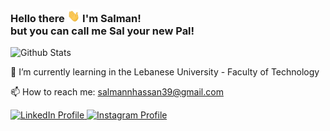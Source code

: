 ### Hello there <img src="./hello.gif" height="20px"> I'm Salman!<br/>but you can call me Sal your new Pal!

![Github Stats](https://github-readme-stats.vercel.app/api?username=MrPancakes39&count_private=true&show_icons=true&include_all_commits=true)

🌱 I’m currently learning in the Lebanese University - Faculty of Technology

📫 How to reach me: [salmannhassan39@gmail.com](mailto:salmannhassan39@gmail.com)

<a href="https://www.linkedin.com/in/salman-hasan-00b1b4212/" target="_blank">
  <img src="https://img.shields.io/badge/-LINKEDIN-blueviolet?style=for-the-badge&logo=LinkedIn" alt="LinkedIn Profile">
</a>
<a href="https://www.instagram.com/salmannhassan/" target="_blank">
  <img src="https://img.shields.io/badge/-INSTAGRAM-blueviolet?style=for-the-badge&logo=Instagram&logoColor=white" alt="Instagram Profile">
</a>

<!--
**MrPancakes39/Mrpancakes39** is a ✨ _special_ ✨ repository because its `README.md` (this file) appears on your GitHub profile.

Here are some ideas to get you started:

- 🔭 I’m currently working on ...
- 🌱 I’m currently learning ...
- 👯 I’m looking to collaborate on ...
- 🤔 I’m looking for help with ...
- 💬 Ask me about ...
- 📫 How to reach me: ...
- 😄 Pronouns: ...
- ⚡ Fun fact: ...
-->

